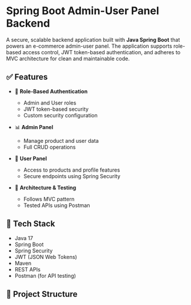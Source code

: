 # Spring Boot Admin-User Panel Backend

A secure, scalable backend application built with **Java Spring Boot** that powers an e-commerce admin-user panel. The application supports role-based access control, JWT token-based authentication, and adheres to MVC architecture for clean and maintainable code.

## ✅ Features

- 🔐 **Role-Based Authentication**
  - Admin and User roles
  - JWT token-based security
  - Custom security configuration

- 📊 **Admin Panel**
  - Manage product and user data
  - Full CRUD operations

- 👤 **User Panel**
  - Access to products and profile features
  - Secure endpoints using Spring Security

- 🧰 **Architecture & Testing**
  - Follows MVC pattern
  - Tested APIs using Postman

## 🧱 Tech Stack

- Java 17
- Spring Boot
- Spring Security
- JWT (JSON Web Tokens)
- Maven
- REST APIs
- Postman (for API testing)

## 📂 Project Structure

